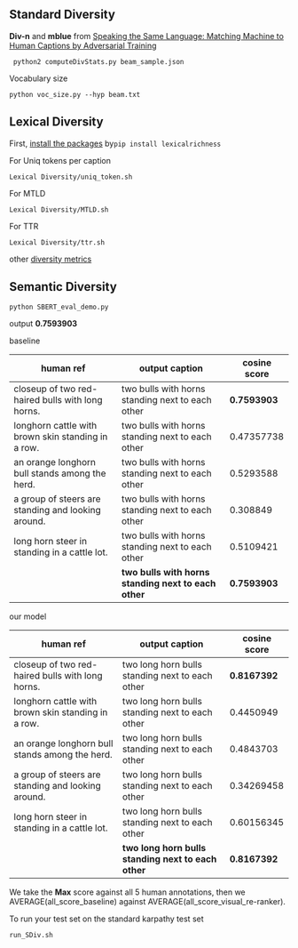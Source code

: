 
## Standard Diversity 

**Div-n** and **mblue**  from [Speaking the Same Language: Matching Machine to Human Captions by Adversarial Training](https://github.com/rakshithShetty/captionGAN)

``` 
 python2 computeDivStats.py beam_sample.json
```

Vocabulary size

```
python voc_size.py --hyp beam.txt 
``` 
## Lexical Diversity 

First, [install the packages](https://pypi.org/project/lexicalrichness/) by``pip install lexicalrichness`` 

For Uniq tokens per caption  

```
Lexical Diversity/uniq_token.sh
``` 

For MTLD  

```
Lexical Diversity/MTLD.sh
``` 
For TTR  

```
Lexical Diversity/ttr.sh
``` 


other [diversity metrics](https://github.com/qingzwang/DiversityMetrics)





## Semantic Diversity 

``` 
python SBERT_eval_demo.py
``` 
output **0.7593903**

baseline 


| human ref | output caption |cosine score |
| ----------| ---------------|-------------| 
| closeup of two red-haired bulls with long horns. |  two bulls with horns standing next to each other |**0.7593903** |
| longhorn cattle with brown skin standing in a row. | two bulls with horns standing next to each other | 0.47357738 |
| an orange longhorn bull stands among the herd. | two bulls with horns standing next to each other |0.5293588 |
| a group of steers are standing and looking around.| two bulls with horns standing next to each other |0.308849 |
| long horn steer in standing in a cattle lot.| two bulls with horns standing next to each other | 0.5109421 |
|                                             |  **two bulls with horns standing next to each other** | **0.7593903**|  


our model 

| human ref | output caption |cosine score |
| ----------| ---------------|-------------| 
| closeup of two red-haired bulls with long horns. | two long horn bulls standing next to each other | **0.8167392** |
| longhorn cattle with brown skin standing in a row. | two long horn bulls standing next to each other|  0.4450949|
| an orange longhorn bull stands among the herd. | two long horn bulls standing next to each other | 0.4843703 |
| a group of steers are standing and looking around. |two long horn bulls standing next to each other |0.34269458 |
| long horn steer in standing in a cattle lot.| two long horn bulls standing next to each other |0.60156345 |
|                                             | **two long horn bulls standing next to each other** | **0.8167392** |
 
We take the **Max** score against all 5 human annotations, then we AVERAGE(all_score_baseline) against AVERAGE(all_score_visual_re-ranker).


To run your test set on the standard karpathy test set

```
run_SDiv.sh
```
